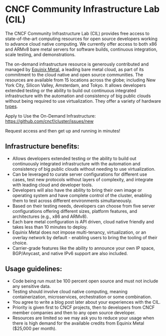 # CNCF Community Infrastructure Lab (CIL)

The CNCF Community Infrastructure Lab (CIL) provides free access to state-of-the-art computing resources for open source developers working to advance cloud native computing. We currently offer access to both x86 and ARMv8 bare metal servers for software builds, continuous integration, scale testing, and demonstrations. 

The on-demand infrastructure resource is generously contributed and managed by [Equinix Metal](https://metal.equinix.com/), a leading bare metal cloud, as part of its commitment to the cloud native and open source communities. The resources are available from 15 locations across the globe; including New York City, Silicon Valley, Amsterdam, and Tokyo. It allows developers extended testing or the ability to build out continuous integrated infrastructure with the automation and consistency of big public clouds without being required to use virtualization. They offer a variety of hardware [types](https://metal.equinix.com/product/servers/).

Apply to Use the On-Demand Infrastructure: https://github.com/cncf/cluster/issues/new

Request access and then get up and running in minutes!

## Infrastructure benefits:
* Allows developers extended testing or the ability to build out continuously integrated infrastructure with the automation and consistency of big public clouds without needing to use virtualization. 
* Can be leveraged to curate server configurations for different use cases, test new protocols without layers of complexity, and integrate with leading cloud and developer tools. 
* Developers will also have the ability to bring their own image or operating system and have complete control of the cluster, enabling them to test across different environments simultaneously.
* Based on their testing needs, developers can choose from five server configurations offering different sizes, platform features, and architectures (e.g., x86 and ARMv8). 
* Each bare metal configuration is API driven, cloud native friendly and takes less than 10 minutes to deploy. 
* Equinix Metal does not impose multi-tenancy, virtualization, or an overlay network by default - enabling users to bring the tooling of their choice. 
* Carrier-grade features like the ability to announce your own IP space, BGP/Anycast, and native IPv6 support are also included.

## Usage guidelines:
* Code being run must be 100 percent open source and must not include any sensitive data.
* Testing should involve cloud native computing, meaning containerization, microservices, orchestration or some combination.
* You agree to write a blog post later about your experiences with the CIL.
* Priority is given first to CNCF projects, then to developers from CNCF member companies and then to any open source developer.
* Resources are limited so we may ask you to reduce your usage when there is high demand for the available credits from Equinix Metal ($25,000 per month).
